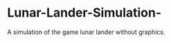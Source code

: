 Lunar-Lander-Simulation-
========================

A simulation of the game lunar lander without graphics. 
